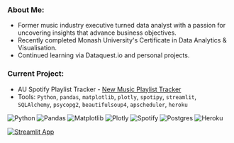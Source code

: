 ### About Me:
 - Former music industry executive turned data analyst with a passion for uncovering insights that advance business objectives.
 - Recently completed Monash University's Certificate in Data Analytics & Visualisation. 
 - Continued learning via Dataquest.io and personal projects.

### Current Project:
- AU Spotify Playlist Tracker - [New Music Playlist Tracker](https://new-music-playlist-tracker-c480db72347d.herokuapp.com/)
- Tools: `Python`, `pandas`, `matplotlib`, `plotly`, `spotipy`, `streamlit`, `SQLAlchemy`, `psycopg2`, `beautifulsoup4`, `apscheduler`, `heroku` 

![Python](https://img.shields.io/badge/python-3670A0?style=for-the-badge&logo=python&logoColor=ffdd54)
![Pandas](https://img.shields.io/badge/pandas-%23150458.svg?style=for-the-badge&logo=pandas&logoColor=white)
![Matplotlib](https://img.shields.io/badge/Matplotlib-%23ffffff.svg?style=for-the-badge&logo=Matplotlib&logoColor=black)
![Plotly](https://img.shields.io/badge/Plotly-%233F4F75.svg?style=for-the-badge&logo=plotly&logoColor=white)
![Spotify](https://img.shields.io/badge/Spotify-1ED760?style=for-the-badge&logo=spotify&logoColor=white)
![Postgres](https://img.shields.io/badge/postgres-%23316192.svg?style=for-the-badge&logo=postgresql&logoColor=white)
![Heroku](https://img.shields.io/badge/heroku-%23430098.svg?style=for-the-badge&logo=heroku&logoColor=white)


[![Streamlit App](https://static.streamlit.io/badges/streamlit_badge_black_white.svg)]([https://<your-custom-subdomain](https://new-music-playlist-tracker-c480db72347d.herokuapp.com/)>.streamlit.app)
<!---
amcl11/amcl11 is a ✨ special ✨ repository because its `README.md` (this file) appears on your GitHub profile.
You can click the Preview link to take a look at your changes.
--->
